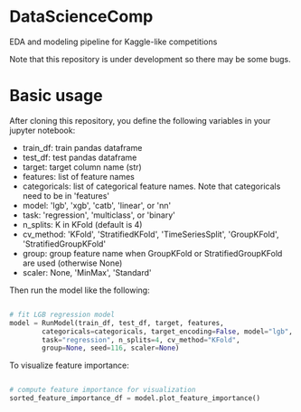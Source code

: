 # DataScienceComp
EDA and modeling pipeline for Kaggle-like competitions

Note that this repository is under development so there may be some bugs.

# Basic usage
After cloning this repository, you define the following variables in your jupyter notebook:

- train_df: train pandas dataframe
- test_df: test pandas dataframe
- target: target column name (str)
- features: list of feature names
- categoricals: list of categorical feature names. Note that categoricals need to be in 'features'
- model: 'lgb', 'xgb', 'catb', 'linear', or 'nn'
- task: 'regression', 'multiclass', or 'binary'
- n_splits: K in KFold (default is 4)
- cv_method: 'KFold', 'StratifiedKFold', 'TimeSeriesSplit', 'GroupKFold', 'StratifiedGroupKFold'
- group: group feature name when GroupKFold or StratifiedGroupKFold are used (otherwise None)
- scaler: None, 'MinMax', 'Standard'

Then run the model like the following:

```python

# fit LGB regression model
model = RunModel(train_df, test_df, target, features,     
        categoricals=categoricals, target_encoding=False, model="lgb", 
        task="regression", n_splits=4, cv_method="KFold", 
        group=None, seed=116, scaler=None)


```

To visualize feature importance:

```python

# compute feature importance for visualization
sorted_feature_importance_df = model.plot_feature_importance()

```
